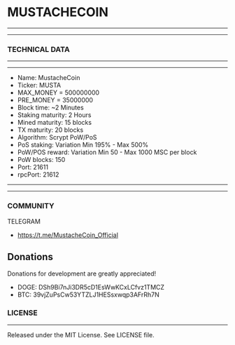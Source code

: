 # MUSTACHECOIN
-------
-------
### TECHNICAL DATA

-------
-------
  *  Name: MustacheCoin
  *  Ticker: MUSTA
  *  MAX_MONEY = 500000000
  *  PRE_MONEY = 35000000
  *  Block time: ~2 Minutes
  *  Staking maturity: 2 Hours
  *  Mined maturity: 15 blocks
  *  TX maturity: 20 blocks
  *  Algorithm: Scrypt PoW/PoS
  *  PoS staking: Variation Min 195% - Max 500%
  *  PoW/POS reward: Variation Min 50 - Max 1000 MSC per block
  *  PoW blocks: 150
  *  Port: 21611
  *  rpcPort: 21612
-------
-------

### COMMUNITY

TELEGRAM

*  https://t.me/MustacheCoin_Official


Donations
-------

 Donations for development are greatly appreciated!
 
  * DOGE: DSh9Bi7nJi3DR5cD1EsWwKCxLCfvz1TMCZ
  * BTC:  39vjZuPsCw53YTZLJ1HESsxwqp3AFrRh7N
  
### LICENSE
-------

Released under the MIT License. See LICENSE file.

